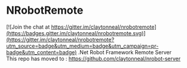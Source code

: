 # NRobotRemote

[![Join the chat at https://gitter.im/claytonneal/nrobotremote](https://badges.gitter.im/claytonneal/nrobotremote.svg)](https://gitter.im/claytonneal/nrobotremote?utm_source=badge&utm_medium=badge&utm_campaign=pr-badge&utm_content=badge)
.Net Robot Framework Remote Server  
This repo has moved to : https://github.com/claytonneal/nrobot-server
